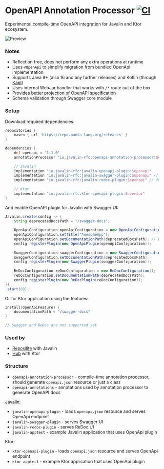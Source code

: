 # OpenAPI Annotation Processor [![CI](https://github.com/dzikoysk/javalin-openapi/actions/workflows/gradle.yml/badge.svg)](https://github.com/dzikoysk/javalin-openapi/actions/workflows/gradle.yml)
Experimental compile-time OpenAPI integration for Javalin and Ktor ecosystem.

![Preview](https://user-images.githubusercontent.com/4235722/122982162-d2344f80-d39a-11eb-9a93-e52b9b7b7b53.png)

### Notes
* Reflection free, does not perform any extra operations at runtime
* Uses `@OpenApi` to simplify migration from bundled OpenApi implementation
* Supports Java 8+ (also 16 and any further releases) and Kotlin (through [Kapt](https://kotlinlang.org/docs/kapt.html))
* Uses internal WebJar handler that works with `/*` route out of the box
* Provides better projection of OpenAPI specification
* Schema validation through Swagger core module

### Setup

Download required dependencies:

```groovy
repositories {
    maven { url 'https://repo.panda-lang.org/releases' }
}

dependencies {
    def openapi = "1.1.0"
    annotationProcessor "io.javalin-rfc:openapi-annotation-processor:$openapi" // Use Kapt in Kotlin projects 
    
    // Javalin
    implementation "io.javalin-rfc:javalin-openapi-plugin:$openapi"
    implementation "io.javalin-rfc:javalin-swagger-plugin:$openapi" // for Swagger UI
    implementation "io.javalin-rfc:javalin-redoc-plugin:$openapi" // for ReDoc UI
    
    // Ktor
    implementation "io.javalin-rfc:ktor-openapi-plugin:$openapi"
}
```

And enable OpenAPI plugin for Javalin with Swagger UI:

```java
Javalin.create(config -> {
    String deprecatedDocsPath = "/swagger-docs";
    
    OpenApiConfiguration openApiConfiguration = new OpenApiConfiguration();
    openApiConfiguration.setTitle("AwesomeApp");
    openApiConfiguration.setDocumentationPath(deprecatedDocsPath); // by default it's /openapi
    config.registerPlugin(new OpenApiPlugin(openApiConfiguration));
    
    SwaggerConfiguration swaggerConfiguration = new SwaggerConfiguration();
    swaggerConfiguration.setDocumentationPath(deprecatedDocsPath);
    config.registerPlugin(new SwaggerPlugin(swaggerConfiguration));
    
    ReDocConfiguration reDocConfiguration = new ReDocConfiguration();
    reDocConfiguration.setDocumentationPath(deprecatedDocsPath);
    config.registerPlugin(new ReDocPlugin(reDocConfiguration));
})
.start(80);
```

Or for Ktor application using the features:

```kotlin
install(OpenApiFeature) {
    documentationPath = "/swagger-docs"
}

// Swagger and ReDoc are not supported yet
```


### Used by
* [Reposilite](https://github.com/dzikoysk/reposilite) with Javalin
* [Hub](https://github.com/panda-lang/hub) with Ktor

### Structure
* `openapi-annotation-processor` - compile-time annotation processor, should generate `openapi.json` resource or just a class
* `openapi-annotations` - annotations used by annotation processor to generate OpenAPI docs

Javalin:

* `javalin-openapi-plugin` - loads `openapi.json` resource and serves OpenApi endpoint
* `javalin-swagger-plugin` - serves Swagger UI
* `javalin-redoc-plugin` - serves ReDoc UI
* `javalin-apptest` - example Javalin application that uses OpenApi plugin


Ktor:

* `ktor-openapi-plugin` - loads `openapi.json` resource and serves OpenApi endpoint
* `ktor-apptest` - example Ktor application that uses OpenApi plugin
